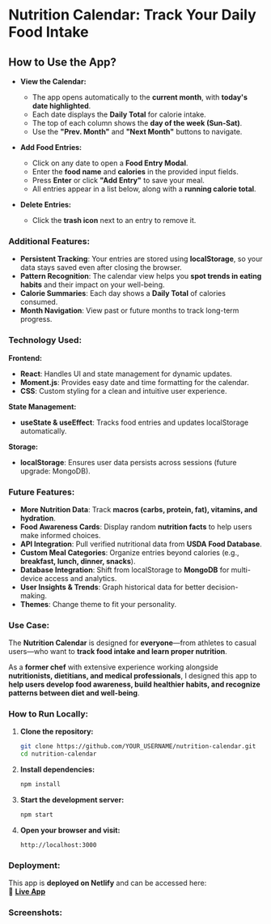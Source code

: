 # Nutrition Calendar: Track Your Daily Food Intake

## How to Use the App?

* **View the Calendar:**  
  - The app opens automatically to the **current month**, with **today's date highlighted**.  
  - Each date displays the **Daily Total** for calorie intake.  
  - The top of each column shows the **day of the week (Sun-Sat)**.  
  - Use the **"Prev. Month"** and **"Next Month"** buttons to navigate.  

* **Add Food Entries:**  
  - Click on any date to open a **Food Entry Modal**.  
  - Enter the **food name** and **calories** in the provided input fields.  
  - Press **Enter** or click **"Add Entry"** to save your meal.  
  - All entries appear in a list below, along with a **running calorie total**.  

* **Delete Entries:**  
  - Click the **trash icon** next to an entry to remove it.  

### Additional Features:  

* **Persistent Tracking**: Your entries are stored using **localStorage**, so your data stays saved even after closing the browser.  
* **Pattern Recognition**: The calendar view helps you **spot trends in eating habits** and their impact on your well-being.  
* **Calorie Summaries**: Each day shows a **Daily Total** of calories consumed.  
* **Month Navigation**: View past or future months to track long-term progress.  

### Technology Used:  

**Frontend:**  
* **React**: Handles UI and state management for dynamic updates.  
* **Moment.js**: Provides easy date and time formatting for the calendar.  
* **CSS**: Custom styling for a clean and intuitive user experience.  

**State Management:**  
* **useState & useEffect**: Tracks food entries and updates localStorage automatically.  

**Storage:**  
* **localStorage**: Ensures user data persists across sessions (future upgrade: MongoDB).  

### Future Features:  

* **More Nutrition Data**: Track **macros (carbs, protein, fat), vitamins, and hydration**.  
* **Food Awareness Cards**: Display random **nutrition facts** to help users make informed choices.  
* **API Integration**: Pull verified nutritional data from **USDA Food Database**.  
* **Custom Meal Categories**: Organize entries beyond calories (e.g., **breakfast, lunch, dinner, snacks**).  
* **Database Integration**: Shift from localStorage to **MongoDB** for multi-device access and analytics.  
* **User Insights & Trends**: Graph historical data for better decision-making.  
* **Themes**: Change theme to fit your personality.

### Use Case:  

The **Nutrition Calendar** is designed for **everyone**—from athletes to casual users—who want to **track food intake and learn proper nutrition**.  

As a **former chef** with extensive experience working alongside **nutritionists, dietitians, and medical professionals**, I designed this app to **help users develop food awareness, build healthier habits, and recognize patterns between diet and well-being**.  


### How to Run Locally:  

1. **Clone the repository:**  
   ```sh
   git clone https://github.com/YOUR_USERNAME/nutrition-calendar.git
   cd nutrition-calendar
   ```  
2. **Install dependencies:**  
   ```sh
   npm install
   ```  
3. **Start the development server:**  
   ```sh
   npm start
   ```  
4. **Open your browser and visit:**  
   ```
   http://localhost:3000
   ```  

### Deployment:  

This app is **deployed on Netlify** and can be accessed here:  
🔗 **[Live App]()**  

### Screenshots:  

